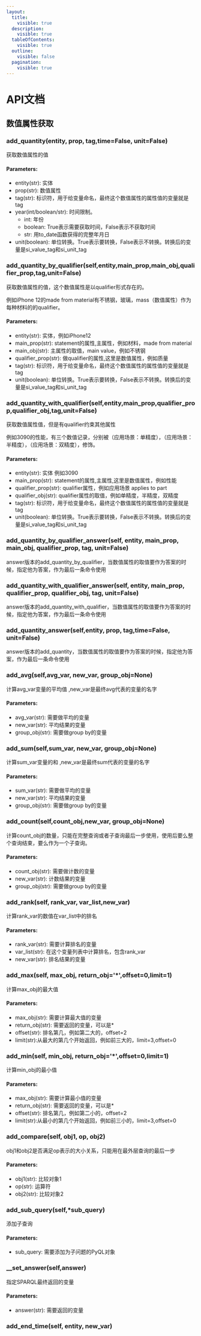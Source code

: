 ```yaml
---
layout:
  title:
    visible: true
  description:
    visible: true
  tableOfContents:
    visible: true
  outline:
    visible: false
  pagination:
    visible: true
---
```


# API文档

## 数值属性获取

### add\_quantity(entity, prop, tag,time=False, unit=False)

获取数值属性的值

#### Parameters:

* entity(str): 实体
* prop(str): 数值属性
* tag(str): 标识符，用于给变量命名，最终这个数值属性的属性值的变量就是tag
* year(int/boolean/str): 时间限制。
  * int: 年份
  * boolean: True表示需要获取时间，False表示不获取时间
  * str: 用to\_date函数获得的完整年月日
* unit(boolean): 单位转换。True表示要转换，False表示不转换。转换后的变量是si\_value\_tag和si\_unit\_tag

### add\_quantity\_by\_qualifier(self,entity,main\_prop,main\_obj,qualifier\_prop,tag,unit=False)

获取数值属性的值，这个数值属性是以qualifier形式存在的。

例如iPhone 12的made from material有不锈钢，玻璃，mass（数值属性）作为每种材料的的qualifier。

#### Parameters:

* entity(str): 实体，例如iPhone12
* main\_prop(str): statement的属性,主属性，例如材料，made from material
* main\_obj(str): 主属性的取值，main value，例如不锈钢
* qualifier\_prop(str): 做qualifier的属性,这里是数值属性，例如质量
* tag(str): 标识符，用于给变量命名，最终这个数值属性的属性值的变量就是tag
* unit(boolean): 单位转换。True表示要转换，False表示不转换。转换后的变量是si\_value\_tag和si\_unit\_tag

### add\_quantity\_with\_qualifier(self,entity,main\_prop,qualifier\_prop,qualifier\_obj,tag,unit=False)

获取数值属性值，但是有qualifier约束其他属性

例如3090的性能，有三个数值记录，分别被（应用场景：单精度），（应用场景：半精度），（应用场景：双精度），修饰。

#### Parameters:

* entity(str): 实体 例如3090
* main\_prop(str): statement的属性,主属性,这里是数值属性，例如性能
* qualifier\_prop(str): qualifier属性，例如应用场景 applies to part
* qualifier\_obj(str): qualifier属性的取值，例如单精度，半精度，双精度
* tag(str): 标识符，用于给变量命名，最终这个数值属性的属性值的变量就是tag
* unit(boolean): 单位转换。True表示要转换，False表示不转换。转换后的变量是si\_value\_tag和si\_unit\_tag

### add\_quantity\_by\_qualifier\_answer(self, entity, main\_prop, main\_obj, qualifier\_prop, tag, unit=False)

answer版本的add\_quantity\_by\_qualifier，当数值属性的取值要作为答案的时候，指定他为答案，作为最后一条命令使用

### add\_quantity\_with\_qualifier\_answer(self, entity, main\_prop, qualifier\_prop, qualifier\_obj, tag, unit=False)

answer版本的add\_quantity\_with\_qualifier，当数值属性的取值要作为答案的时候，指定他为答案，作为最后一条命令使用

### add\_quantity\_answer(self,entity, prop, tag,time=False, unit=False)

answer版本的add\_quantity，当数值属性的取值要作为答案的时候，指定他为答案，作为最后一条命令使用

### add\_avg(self,avg\_var, new\_var, group\_obj=None)

计算avg\_var变量的平均值 ,new\_var是最终avg代表的变量的名字

#### Parameters:

* avg\_var(str): 需要做平均的变量
* new\_var(str): 平均结果的变量
* group\_obj(str): 需要做group by的变量

### add\_sum(self,sum\_var, new\_var, group\_obj=None)

计算sum\_var变量的和 ,new\_var是最终sum代表的变量的名字

#### Parameters:

* sum\_var(str): 需要做平均的变量
* new\_var(str): 平均结果的变量
* group\_obj(str): 需要做group by的变量

### add\_count(self,count\_obj,new\_var, group\_obj=None)

计算count\_obj的数量，只能在完整查询或者子查询最后一步使用，使用后要么整个查询结束，要么作为一个子查询。

#### Parameters:

* count\_obj(str): 需要做计数的变量
* new\_var(str): 计数结果的变量
* group\_obj(str): 需要做group by的变量

### add\_rank(self, rank\_var, var\_list,new\_var)

计算rank\_var的数值在var\_list中的排名

#### Parameters:

* rank\_var(str): 需要计算排名的变量
* var\_list(str): 在这个变量列表中计算排名，包含rank\_var
* new\_var(str): 排名结果的变量

### add\_max(self, max\_obj, return\_obj='\*',offset=0,limit=1)

计算max\_obj的最大值

#### Parameters:

* max\_obj(str): 需要计算最大值的变量
* return\_obj(str): 需要返回的变量，可以是\*
* offset(str): 排名第几，例如第二大的，offset=2
* limit(str):从最大的第几个开始返回，例如前三大的，limit=3,offset=0

### add\_min(self, min\_obj, return\_obj='\*',offset=0,limit=1)

计算min\_obj的最小值

#### Parameters:

* max\_obj(str): 需要计算最小值的变量
* return\_obj(str): 需要返回的变量，可以是\*
* offset(str): 排名第几，例如第二小的，offset=2
* limit(str):从最小的第几个开始返回，例如前三小的，limit=3,offset=0

### add\_compare(self, obj1, op, obj2)

obj1和obj2是否满足op表示的大小关系，只能用在最外层查询的最后一步

#### Parameters:

* obj1(str): 比较对象1
* op(str): 运算符
* obj2(str): 比较对象2

### add\_sub\_query(self,\*sub\_query)

添加子查询

#### Parameters:

* sub\_query: 需要添加为子问题的PyQL对象

### \_\_set\_answer(self,answer)

指定SPARQL最终返回的变量

#### Parameters:

* answer(str): 需要返回的变量

### add\_end\_time(self, entity, new\_var)





